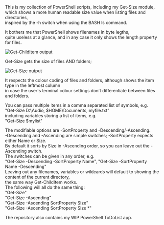 This is my collection of PowerShell scripts, including my Get-Size module,  
which shows a more human readable size value when listing files and directories,  
inspired by the -h switch when using the BASH ls command.  

It bothers me that PowerShell shows filenames in byte legths,  
quite useless at a glance, and in any case it only shows the length property for files.  

![Get-ChildItem output](https://github.com/user-attachments/assets/01b0e1f2-3c03-4d3b-8301-1f4203bdd526)

Get-Size gets the size of files AND folders;  

![Get-Size output](https://github.com/user-attachments/assets/45a5def4-015f-4646-bdaf-6a4082ca3ae5)

It respects the colour coding of files and folders, although shows the item type in the leftmost column  
in case the user's terminal colour settings don't differentiate between files and folders.  

You can pass multiple items in a comma separated list of symbols, e.g.  
"Get-Size D:\Audio, $HOME\Documents, myfile.txt"  
including variables storing a list of items, e.g.  
"Get-Size $mylist"  

The modifiable options are -SortProperty and -Descending/-Ascending.  
-Descending and -Ascending are simple switches; -SortProperty expects either Name or Size.  
By default it sorts by Size in -Ascending order, so you can leave out the -Ascending switch.  
The switches can be given in any order, e.g.  
"Get-Size -Descending -SortProperty Name", "Get-Size -SortProperty Name -Descending"  
Leaving out any filenames, variables or wildcards will default to showing the content of the current directory,  
the same way Get-ChildItem works.  
The following will all do the same thing:  
"Get-Size"  
"Get-Size -Ascending"  
"Get-Size -Ascending SortProperty Size"  
"Get-Size -Ascending SortProperty Size *"  

The repository also contains my WIP PowerShell ToDoList app.
